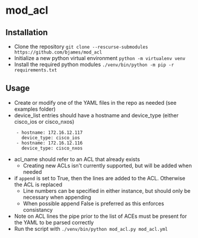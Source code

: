 # mod_acl

## Installation
* Clone the repository
`git clone --rescurse-submodules https://github.com/bjames/mod_acl`
* Initialize a new python virtual environment
`python -m virtualenv venv`
* Install the required python modules
`./venv/bin/python -m pip -r requirements.txt`

## Usage
* Create or modify one of the YAML files in the repo as needed (see examples folder)
* device_list entries should have a hostname and device_type (either cisco_ios or cisco_nxos)
```
    - hostname: 172.16.12.117
      device_type: cisco_ios
    - hostname: 172.16.12.116
      device_type: cisco_nxos
```
* acl_name should refer to an ACL that already exists
    * Creating new ACLs isn't currently supported, but will be added when needed
* if `append` is set to True, then the lines are added to the ACL. Otherwise the ACL is replaced
    * Line numbers can be specified in either instance, but should only be necessary when appending
    * When possible append False is preferred as this enforces consistancy
* Note on ACL lines the pipe prior to the list of ACEs must be present for the YAML to be parsed correctly
* Run the script with `./venv/bin/python mod_acl.py mod_acl.yml`